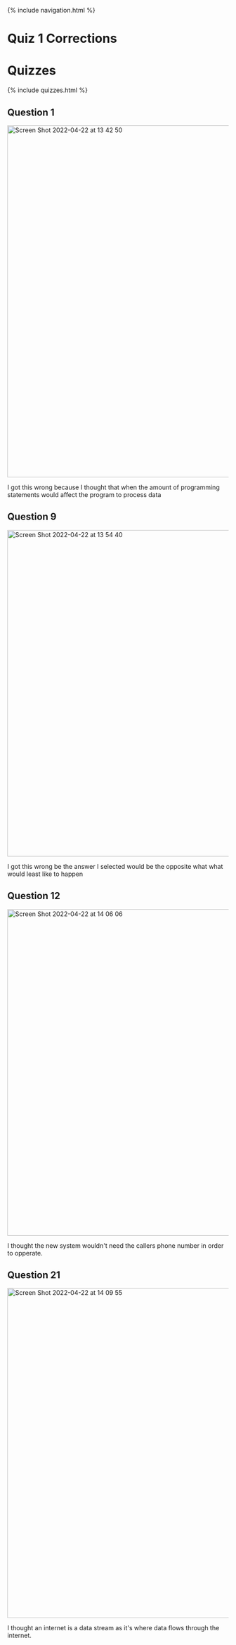 {% include navigation.html %}

# Quiz 1 Corrections

# Quizzes

{% include quizzes.html %}

## Question 1

<img width="801" alt="Screen Shot 2022-04-22 at 13 42 50" src="https://user-images.githubusercontent.com/89234480/164790847-2a9db985-dd7d-47a7-9e21-5e8eadb25611.png">

I got this wrong because I thought that when the amount of programming statements would affect the program to process data

## Question 9

<img width="743" alt="Screen Shot 2022-04-22 at 13 54 40" src="https://user-images.githubusercontent.com/89234480/164792343-6b625872-1963-4019-bb54-d89c5d130425.png">

I got this wrong be the answer I selected would be the opposite what what would least like to happen

## Question 12

<img width="743" alt="Screen Shot 2022-04-22 at 14 06 06" src="https://user-images.githubusercontent.com/89234480/164793587-5ab74f10-7c4c-481f-b089-bd9663622093.png">

I thought the new system wouldn't need the callers phone number in order to opperate.

## Question 21

<img width="751" alt="Screen Shot 2022-04-22 at 14 09 55" src="https://user-images.githubusercontent.com/89234480/164793900-6a31cdcc-861c-4a2e-8e00-5a8da3621e81.png">

I thought an internet is a data stream as it's where data flows through the internet.
